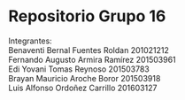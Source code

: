 # Repositorio Grupo 16
Integrantes:  
Benaventi Bernal Fuentes Roldan 201021212  
Fernando Augusto Armira Ramírez 201503961  
Edi Yovani Tomas Reynoso 201503783  
Brayan Mauricio Aroche Boror 201503918  
Luis Alfonso Ordoñez Carrillo 201603127  

